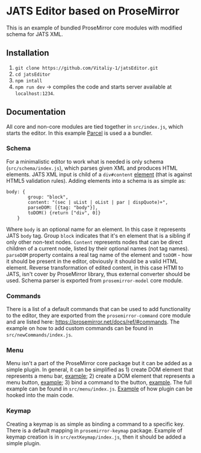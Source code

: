 # JATS Editor based on ProseMirror
This is an example of bundled ProseMirror core modules with modified schema for JATS XML.
## Installation
1. `git clone https://github.com/Vitaliy-1/jatsEditor.git`
2. `cd jatsEditor`
3. `npm intall`
4. `npm run dev` -> compiles the code and starts server available at `localhost:1234`.
## Documentation
All core and non-core modules are tied together in `src/index.js`, which starts the editor. In this example [Parcel](https://parceljs.org/) is used a a bundler. 
### Schema
For a minimalistic editor to work what is needed is only schema (`src/schema/index.js`), which parses given XML and produces HTML elements. JATS XML input is child of a `div#content` [element](https://github.com/Vitaliy-1/jatsEditor/blob/e6f35ecc4d5c292f81a867af3f3a5505f4518281/index.html#L14) (that is against HTML5 validation rules).
Adding elements into a schema is as simple as:
```
body: {
		group: "block",
		content: "(sec | uList | oList | par | dispQuote)+",
		parseDOM: [{tag: "body"}],
		toDOM() {return ["div", 0]}
	}
```   
Where `body` is an optional name for an element. In this case it represents JATS `body` tag. Group `block` indicates that it's en element that is a sibling if only other non-text nodes. `Content` represents nodes that can be direct children of a current node, listed by their optional names (not tag names). `parseDOM` property contains a real tag name of the element and `toDOM` - how it should be present in the editor, obviously it should be a valid HTML element.
Reverse transformation of edited content, in this case HTMl to JATS, isn't cover by ProseMirror library, thus external converter should be used. Schema parser is exported from `prosemirror-model` core module.
### Commands
There is a list of a default commands that can be used to add functionality to the editor, they are exported from the `prosemirror-command` core module and are listed here: https://prosemirror.net/docs/ref/#commands. The example on how to add custom commands can be found in `src/newCommands/index.js`.  
### Menu
Menu isn't a part of the ProseMirror core package but it can be added as a simple plugin. In general, it can be simplified as 1) create DOM element that represents a menu bar, [example](https://github.com/Vitaliy-1/jatsEditor/blob/e6f35ecc4d5c292f81a867af3f3a5505f4518281/src/menu/index.js#L6-L44); 2) create a DOM element that represents a menu button, [example](https://github.com/Vitaliy-1/jatsEditor/blob/e6f35ecc4d5c292f81a867af3f3a5505f4518281/src/menu/index.js#L46-L62); 3) bind a command to the button, [example](https://github.com/Vitaliy-1/jatsEditor/blob/e6f35ecc4d5c292f81a867af3f3a5505f4518281/src/menu/index.js#L65-L72).
The full example can be found in `src/menu/index.js`. [Example](https://github.com/Vitaliy-1/jatsEditor/blob/e6f35ecc4d5c292f81a867af3f3a5505f4518281/src/index.js#L15) of how plugin can be hooked into the main code. 
### Keymap
Creating a keymap is as simple as binding a command to a specific key. There is a default mapping in `prosemirror-keymap` package. Example of keymap creation is in `src/extKeymap/index.js`, then it should be added a simple plugin.
